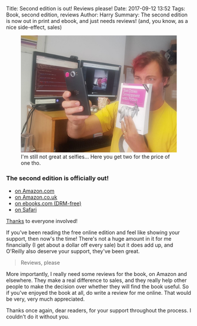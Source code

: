 Title: Second edition is out!  Reviews please!
Date: 2017-09-12 13:52
Tags: Book, second edition, reviews
Author: Harry
Summary: The second edition is now out in print and ebook, and just needs reviews! (and, you know, as a nice side-effect, sales)


<figure>
  <img src="/static/images/book_selfie1.jpg" alt="a picture of me attempting a selfie with the book" />
  <caption>I'm still not great at selfies... Here you get two for the price of one tho.</caption>
</figure>


### The second edition is officially out!

<ul>
  <li>
    <a href="http://amzn.to/2vl4B6O" target="_top">
      on Amazon.com
    </a>
  </li>
  <li>
    <a href="http://amzn.to/2wJTxOn" target="_top">
      on Amazon.co.uk
    </a>
  </li>
  <li>
    <a href="http://www.ebooks.com/95836888/test-driven-development-with-python/percival-harry-j-w/" target="_top">
      on ebooks.com (DRM-free)
    </a>
  </li>
  <li>
    <a href="https://www.safaribooksonline.com/library/view/test-driven-development-with/9781491958698/" target="_top">
      on Safari
    </a>
  </li>
</ul>

[Thanks](http://www.obeythetestinggoat.com/book/acknowledgments.html)
to everyone involved!

If you've been reading the free online edition and feel like showing your
support, then now's the time!  There's not a huge amount in it for me
financially (I get about a dollar off every sale) but it does add up,
and O'Reilly also deserve your support, they've been great.


> Reviews, please

More importantly, I really need some reviews for the book, on Amazon and
elsewhere.  They make a real difference to sales, and they really help
other people to make the decision over whether they will find the book
useful.  So if you've enjoyed the book at all, do write a review for me
online.  That would be very, very much appreciated.



Thanks once again, dear readers, for your support throughout the process.
I couldn't do it without you.

